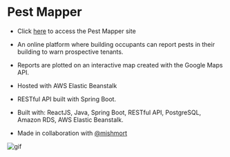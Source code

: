 # Pest Mapper

* Click [here](http://pestmapper-env.eba-2ypfqjyc.us-east-2.elasticbeanstalk.com/) to access the Pest Mapper site

* An online platform where building occupants can report pests in their building to warn prospective tenants.

* Reports are plotted on an interactive map created with the Google Maps API.

* Hosted with AWS Elastic Beanstalk

* RESTful API built with Spring Boot.

* Built with: ReactJS, Java, Spring Boot, RESTful API, PostgreSQL, Amazon RDS, AWS Elastic Beanstalk.

* Made in collaboration with [@mishmort](https://github.com/mishmort)

![gif](demo3.gif)

